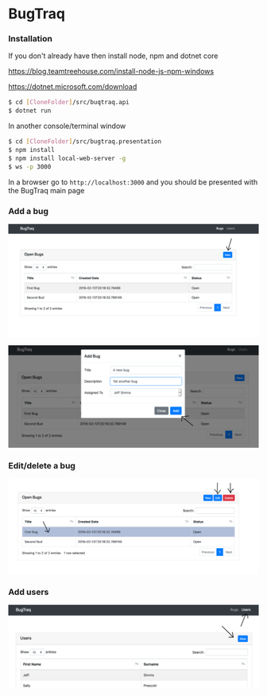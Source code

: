 # BugTraq

### Installation
If you don't already have then install node, npm and dotnet core

https://blog.teamtreehouse.com/install-node-js-npm-windows

https://dotnet.microsoft.com/download
```sh
$ cd [CloneFolder]/src/buqtraq.api
$ dotnet run
```
In another console/terminal window

```sh
$ cd [CloneFolder]/src/bugtraq.presentation
$ npm install
$ npm install local-web-server -g
$ ws -p 3000
```
In a browser go to ```http://localhost:3000``` and you should be presented with the BugTraq main page

### Add a bug

![Add A Bug](screenshots/new.jpg?raw=true "Add A Bug")

![Add A Bug](screenshots/newdetails.png?raw=true "Add A Bug")


### Edit/delete a bug

![Edit or delete](screenshots/editdelete.png?raw=true "Edit or delete a bug")

### Add users

![Add Users](screenshots/users.png?raw=true "Add Users")
